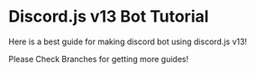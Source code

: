 # Discord.js v13 Bot Tutorial 
Here is a best guide for making discord bot using discord.js v13!

Please Check Branches for getting more guides!
